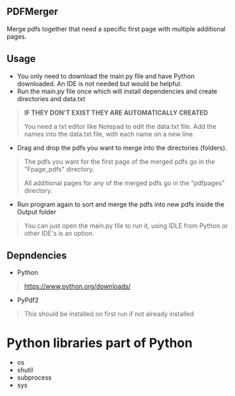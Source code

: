 ## PDFMerger
Merge pdfs together that need a specific first page with multiple additional pages.

## Usage
- You only need to download the main.py file and have Python downloaded. An IDE is not needed but would be helpful. 
- Run the main.py file once which will install dependencies and create directories and data.txt
> **IF THEY DON'T EXIST THEY ARE AUTOMATICALLY CREATED**
> 
> You need a txt editor like Notepad to edit the data.txt file. Add the names into the data.txt file, with each name on a new line.
- Drag and drop the pdfs you want to merge into the directories (folders).
> The pdfs you want for the first page of the merged pdfs go in the "Fpage_pdfs" directory.
> 
> All additional pages for any of the merged pdfs go in the "pdfpages" directory.
- Run program again to sort and merge the pdfs into new pdfs inside the Output folder
> You can just open the main.py file to run it, using IDLE from Python or other IDE's is an option.

## Depndencies
- Python
> https://www.python.org/downloads/
- PyPdf2
> This should be installed on first run if not already installed

# Python libraries part of Python
- os
- shutil
- subprocess
- sys
